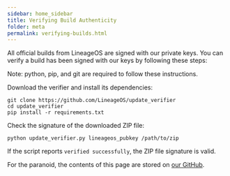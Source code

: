```yaml
---
sidebar: home_sidebar
title: Verifying Build Authenticity
folder: meta
permalink: verifying-builds.html
---
```


All official builds from LineageOS are signed with our private keys. You can verify a build has been signed with our keys by following these steps:

Note: python, pip, and git are required to follow these instructions.

Download the verifier and install its dependencies:

```
git clone https://github.com/LineageOS/update_verifier
cd update_verifier
pip install -r requirements.txt
```

Check the signature of the downloaded ZIP file:

```
python update_verifier.py lineageos_pubkey /path/to/zip
```

If the script reports `verified successfully`, the ZIP file signature is valid.

For the paranoid, the contents of this page are stored on [our GitHub](https://github.com/lineageos/lineage_wiki/blob/master/pages/meta/verifying_builds.md). 
